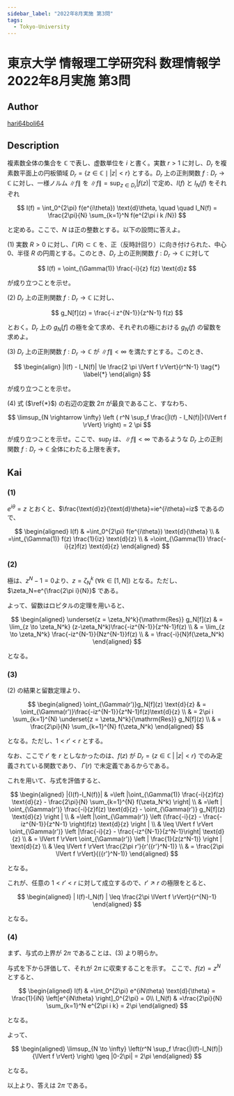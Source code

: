 ```yaml
---
sidebar_label: "2022年8月実施 第3問"
tags:
  - Tokyo-University
---
```

# 東京大学 情報理工学研究科 数理情報学 2022年8月実施 第3問

## **Author**
[hari64boli64](https://github.com/hari64boli64/GraduateSchoolEntranceExamination)

## **Description**
複素数全体の集合を $\mathbb{C}$ で表し、虚数単位を $i$ と書く。実数 $r > 1$ に対し、$D_r$ を複素数平面上の円板領域 $D_r = \{z \in \mathbb{C} \mid |z| < r\}$ とする。$D_r$ 上の正則関数 $f: D_r \rightarrow \mathbb{C}$ に対し、一様ノルム $\lVert f \rVert$ を $\lVert f \rVert = \sup_{z \in D_r} |f(z)|$ で定め、$I(f)$ と $I_N(f)$ をそれぞれ

$$
I(f) = \int_0^{2\pi} f(e^{i\theta}) \text{d}\theta, \quad \quad I_N(f) = \frac{2\pi}{N} \sum_{k=1}^N f(e^{2\pi i k /N})
$$

と定める。ここで、$N$ は正の整数とする。以下の設問に答えよ。

(1) 実数 $R > 0$ に対し、$\Gamma(R) \subset \mathbb{C}$ を、正（反時計回り）に向き付けられた、中心 $0$、半径 $R$ の円周とする。このとき、$D_r$ 上の正則関数 $f: D_r \rightarrow \mathbb{C}$ に対して

$$
I(f) = \oint_{\Gamma(1)} \frac{-i}{z} f(z) \text{d}z
$$

が成り立つことを示せ。

(2) $D_r$ 上の正則関数 $f: D_r \rightarrow \mathbb{C}$ に対し、

$$
g_N[f](z) = \frac{-i z^{N-1}}{z^N-1} f(z)
$$

とおく。$D_r$ 上の $g_N[f]$ の極を全て求め、それぞれの極における $g_N(f)$ の留数を求めよ。

(3) $D_r$ 上の正則関数 $f: D_r \rightarrow \mathbb{C}$ が $\lVert f \rVert < \infty$ を満たすとする。このとき、

$$
\begin{align}
|I(f) - I_N(f)| \le \frac{2 \pi \lVert f \rVert}{r^N-1} \tag{*} \label{*}
\end{align}
$$

が成り立つことを示せ。

(4) 式 ($\ref{*}$) の右辺の定数 $2 \pi$ が最良であること、すなわち、

$$
\limsup_{N \rightarrow \infty} \left ( r^N \sup_f \frac{|I(f) - I_N(f)|}{\lVert f \rVert} \right) = 2 \pi
$$

が成り立つことを示せ。ここで、$\sup_{f}$ は、$\lVert f \rVert < \infty$ であるような $D_r$ 上の正則関数 $f: D_r \rightarrow \mathbb{C}$ 全体にわたる上限を表す。


## **Kai**
### (1)
$e^{i\theta}=z$ とおくと、$\frac{\text{d}z}{\text{d}\theta}=ie^{i\theta}=iz$ であるので、

$$
\begin{aligned}
  I(f) & =\int_0^{2\pi} f(e^{i\theta}) \text{d}{\theta}  \\
       & =\int_{\Gamma(1)} f(z) \frac{1}{iz} \text{d}{z} \\
       & =\oint_{\Gamma(1)} \frac{-i}{z}f(z) \text{d}{z}
\end{aligned}
$$

### (2)
極は、$z^N-1=0$より、$z=\zeta_N^k \; (\forall k \in [1,N])$ となる。ただし、$\zeta_N=e^{\frac{2\pi i}{N}}$ である。

よって、留数はロピタルの定理を用いると、

$$
\begin{aligned}
  \underset{z = \zeta_N^k}{\mathrm{Res}} g_N[f](z) & = \lim_{z \to \zeta_N^k} (z-\zeta_N^k)\frac{-iz^{N-1}}{z^N-1}f(z) \\
                                                   & = \lim_{z \to \zeta_N^k} \frac{-iz^{N-1}}{Nz^{N-1}}f(z)           \\
                                                   & = \frac{-i}{N}f(\zeta_N^k)
\end{aligned}
$$

となる。

### (3)
(2) の結果と留数定理より、

$$
\begin{aligned}
  \oint_{\Gamma(r')}g_N[f](z) \text{d}{z} & = \oint_{\Gamma(r')}\frac{-iz^{N-1}}{z^N-1}f(z)\text{d}{z}                    \\
                                     & = 2\pi i \sum_{k=1}^{N} \underset{z = \zeta_N^k}{\mathrm{Res}} g_N[f](z) \\
                                     & = \frac{2\pi}{N} \sum_{k=1}^{N} f(\zeta_N^k)
\end{aligned}
$$

となる。ただし、$1<r'<r$ とする。

なお、ここで $r'$ を $r$ としなかったのは、$f(z)$ が $D_r=\{ z\in\mathbb{C} \; | \; |z| < r \}$ でのみ定義されている関数であり、
$\Gamma(r)$ で未定義であるからである。

これを用いて、与式を評価すると、

$$
\begin{aligned}
  |{I(f)-I_N(f)}| & =\left |\oint_{\Gamma(1)} \frac{-i}{z}f(z) \text{d}{z} - \frac{2\pi}{N} \sum_{k=1}^{N} f(\zeta_N^k) \right| \\
                    & =\left | \oint_{\Gamma(r')} \frac{-i}{z}f(z) \text{d}{z} - \oint_{\Gamma(r')} g_N[f](z) \text{d}{z} \right |       \\
                    & =\left |\oint_{\Gamma(r')} \left (\frac{-i}{z} - \frac{-iz^{N-1}}{z^N-1} \right)f(z) \text{d}{z} \right |             \\
                    & \leq \lVert f \rVert \oint_{\Gamma(r')} \left |\frac{-i}{z} - \frac{-iz^{N-1}}{z^N-1}\right| \text{d}{z}          \\
                    & = \lVert f \rVert \oint_{\Gamma(r')} \left | \frac{1}{z(z^N-1)} \right | \text{d}{z}                                 \\
                    & \leq \lVert f \rVert \frac{2\pi r'}{r'({r'}^N-1)}                                                    \\
                    & =  \frac{2\pi \lVert f \rVert}{({r'}^N-1)}
\end{aligned}
$$

となる。

これが、任意の $1<r'<r$ に対して成立するので、$r' \nearrow r$ の極限をとると、

$$
\begin{aligned}
  | I(f)-I_N(f) | \leq \frac{2\pi \lVert f \rVert}{r^{N}-1}
\end{aligned}
$$

となる。

### (4)
まず、与式の上界が $2\pi$ であることは、(3) より明らか。

与式を下から評価して、それが $2\pi$ に収束することを示す。
ここで、$f(z)=z^N$ とすると、

$$
\begin{aligned}
  I(f)   & =\int_0^{2\pi} e^{iN\theta} \text{d}{\theta} = \frac{1}{iN} \left[e^{iN\theta} \right]_0^{2\pi} = 0\\
  I_N(f) & =\frac{2\pi}{N} \sum_{k=1}^N e^{2\pi i k} = 2\pi
\end{aligned}
$$

となる。

よって、

$$
\begin{aligned}
  \limsup_{N \to \infty} \left(r^N \sup_f \frac{|I(f)-I_N(f)|}{\lVert f \rVert} \right) \geq  |0-2\pi| = 2\pi
\end{aligned}
$$

となる。

以上より、答えは $2\pi$ である。